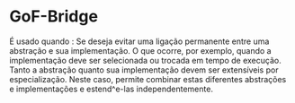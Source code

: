 # GoF-Bridge

É usado quando : Se deseja evitar uma ligação permanente entre uma abstração e sua implementação.
O que ocorre, por exemplo, quando a implementação deve ser selecionada ou trocada em tempo de
execução. Tanto a abstração quanto sua implementação devem ser extensíveis por especialização. Neste
caso, permite combinar estas diferentes abstrações e implementações e estend^e-las independentemente.

